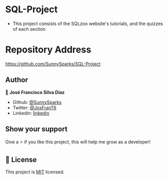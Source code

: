 # SQL-Project

- This project consists of the SQLzoo website's tutorials, and the quizzes of each section


# Repository Address

https://github.com/SunnySparks/SQL-Project


## Author

👤 **José Francisco Silva Díaz**

- Github: [@SunnySparks](https://github.com/sunnySparks)
- Twitter: [@JosFranT6](https://twitter.com/josfrant6)
- Linkedin: [linkedin](https://www.linkedin.com/in/josé-francisco-silva-díaz-a2a9421a6)


## Show your support

Give a ⭐️ if you like this project, this will help me grow as a developer!


## 📝 License

This project is [MIT](lic.url) licensed.